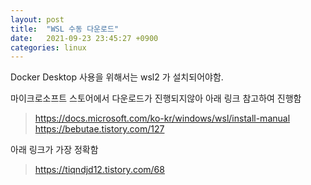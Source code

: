 ```yaml
---
layout: post
title:  "WSL 수동 다운로드"
date:   2021-09-23 23:45:27 +0900
categories: linux 
---
```

Docker Desktop 사용을 위해서는 wsl2 가 설치되어야함.

마이크로소프트 스토어에서 다운로드가 진행되지않아 아래 링크 참고하여 진행함

> https://docs.microsoft.com/ko-kr/windows/wsl/install-manual
> https://bebutae.tistory.com/127

아래 링크가 가장 정확함
> https://tiqndjd12.tistory.com/68
